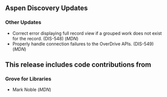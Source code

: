 ## Aspen Discovery Updates
### Other Updates
- Correct error displaying full record view if a grouped work does not exist for the record. (DIS-548) (*MDN*)
- Properly handle connection failures to the OverDrive APIs. (DIS-549) (*MDN*)

## This release includes code contributions from
### Grove for Libraries
  - Mark Noble (*MDN*)
